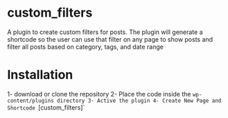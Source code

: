 # custom_filters
A plugin to create custom filters for posts. The plugin will generate a shortcode so the user can use that filter on any page to show posts and filter all posts based on category, tags, and date range


# Installation
1- download or clone the repository
2- Place the code inside the `wp-content/plugins directory
3- Active the plugin
4- Create New Page and Shortcode `[custom_filters]`
